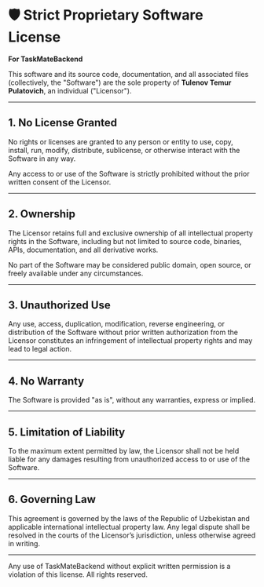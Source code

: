 # 🛡️ Strict Proprietary Software License  
**For TaskMateBackend**

This software and its source code, documentation, and all associated files (collectively, the "Software") are the sole property of **Tulenov Temur Pulatovich**, an individual ("Licensor").

---

## 1. No License Granted

No rights or licenses are granted to any person or entity to use, copy, install, run, modify, distribute, sublicense, or otherwise interact with the Software in any way.

Any access to or use of the Software is strictly prohibited without the prior written consent of the Licensor.

---

## 2. Ownership

The Licensor retains full and exclusive ownership of all intellectual property rights in the Software, including but not limited to source code, binaries, APIs, documentation, and all derivative works.

No part of the Software may be considered public domain, open source, or freely available under any circumstances.

---

## 3. Unauthorized Use

Any use, access, duplication, modification, reverse engineering, or distribution of the Software without prior written authorization from the Licensor constitutes an infringement of intellectual property rights and may lead to legal action.

---

## 4. No Warranty

The Software is provided "as is", without any warranties, express or implied.

---

## 5. Limitation of Liability

To the maximum extent permitted by law, the Licensor shall not be held liable for any damages resulting from unauthorized access to or use of the Software.

---

## 6. Governing Law

This agreement is governed by the laws of the Republic of Uzbekistan and applicable international intellectual property law. Any legal dispute shall be resolved in the courts of the Licensor’s jurisdiction, unless otherwise agreed in writing.

---

Any use of TaskMateBackend without explicit written permission is a violation of this license. All rights reserved.
